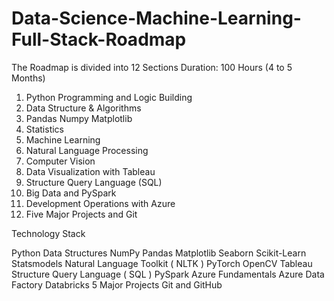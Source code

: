 # Data-Science-Machine-Learning-Full-Stack-Roadmap

The Roadmap is divided into 12 Sections
Duration: 100 Hours (4 to 5 Months)
1. Python Programming and Logic Building
2. Data Structure & Algorithms
3. Pandas Numpy Matplotlib
4. Statistics
5. Machine Learning
6. Natural Language Processing
7. Computer Vision
8. Data Visualization with Tableau
9. Structure Query Language (SQL)
10. Big Data and PySpark
11. Development Operations with Azure
12. Five Major Projects and Git


Technology Stack

Python
Data Structures
NumPy
Pandas
Matplotlib
Seaborn
Scikit-Learn
Statsmodels
Natural Language Toolkit ( NLTK )
PyTorch
OpenCV
Tableau
Structure Query Language ( SQL )
PySpark
Azure Fundamentals
Azure Data Factory
Databricks
5 Major Projects
Git and GitHub
